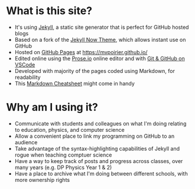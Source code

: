 # What is this site?
- It's using [Jekyll](https://github.com/jekyll/jekyll), a static site generator that is perfect for GitHub hosted blogs
- Based on a fork of the [Jekyll Now Theme](https://github.com/barryclark/jekyll-now/), which allows instant use on GitHub
- Hosted on [GitHub Pages](https://github.io/) at <https://mvpoirier.github.io/>
- Edited online using the [Prose.io](http://prose.io/) online editor and with [Git & GitHub on VSCode](https://www.youtube.com/watch?v=9cMWR-EGFuY)
- Developed with majority of the pages coded using Markdown, for readability
- This [Markdown Cheatsheet](http://www.jekyllnow.com/Markdown-Style-Guide/) might come in handy

# Why am I using it?
- Communicate with students and colleagues on what I'm doing relating to education, physics, and computer science
- Allow a convenient place to link my programming on GitHub to an audience
- Take advantage of the syntax-highlighting capabilities of Jekyll and rogue when teaching comptuer science
- Have a way to keep track of posts and progress across classes, over many years (e.g. DP Physics Year 1 & 2)
- Have a place to archive what I'm doing between different schools, with more ownership rights
